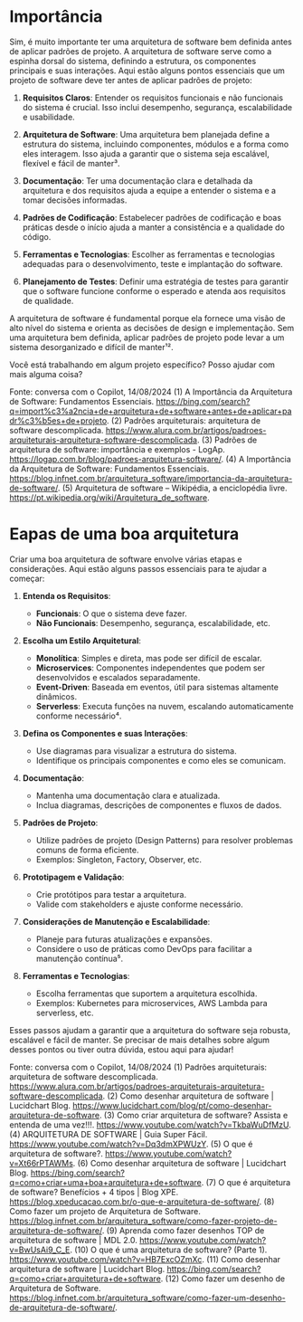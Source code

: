# Importância

Sim, é muito importante ter uma arquitetura de software bem definida antes de aplicar padrões de projeto. A arquitetura de software serve como a espinha dorsal do sistema, definindo a estrutura, os componentes principais e suas interações. Aqui estão alguns pontos essenciais que um projeto de software deve ter antes de aplicar padrões de projeto:

1. **Requisitos Claros**: Entender os requisitos funcionais e não funcionais do sistema é crucial. Isso inclui desempenho, segurança, escalabilidade e usabilidade.

2. **Arquitetura de Software**: Uma arquitetura bem planejada define a estrutura do sistema, incluindo componentes, módulos e a forma como eles interagem. Isso ajuda a garantir que o sistema seja escalável, flexível e fácil de manter³.

3. **Documentação**: Ter uma documentação clara e detalhada da arquitetura e dos requisitos ajuda a equipe a entender o sistema e a tomar decisões informadas.

4. **Padrões de Codificação**: Estabelecer padrões de codificação e boas práticas desde o início ajuda a manter a consistência e a qualidade do código.

5. **Ferramentas e Tecnologias**: Escolher as ferramentas e tecnologias adequadas para o desenvolvimento, teste e implantação do software.

6. **Planejamento de Testes**: Definir uma estratégia de testes para garantir que o software funcione conforme o esperado e atenda aos requisitos de qualidade.

A arquitetura de software é fundamental porque ela fornece uma visão de alto nível do sistema e orienta as decisões de design e implementação. Sem uma arquitetura bem definida, aplicar padrões de projeto pode levar a um sistema desorganizado e difícil de manter¹².

Você está trabalhando em algum projeto específico? Posso ajudar com mais alguma coisa?

Fonte: conversa com o Copilot, 14/08/2024
(1) A Importância da Arquitetura de Software: Fundamentos Essenciais. https://bing.com/search?q=import%c3%a2ncia+de+arquitetura+de+software+antes+de+aplicar+padr%c3%b5es+de+projeto.
(2) Padrões arquiteturais: arquitetura de software descomplicada. https://www.alura.com.br/artigos/padroes-arquiteturais-arquitetura-software-descomplicada.
(3) Padrões de arquitetura de software: importância e exemplos - LogAp. https://logap.com.br/blog/padroes-arquitetura-software/.
(4) A Importância da Arquitetura de Software: Fundamentos Essenciais. https://blog.infnet.com.br/arquitetura_software/importancia-da-arquitetura-de-software/.
(5) Arquitetura de software – Wikipédia, a enciclopédia livre. https://pt.wikipedia.org/wiki/Arquitetura_de_software.


# Eapas de uma boa arquitetura

Criar uma boa arquitetura de software envolve várias etapas e considerações. Aqui estão alguns passos essenciais para te ajudar a começar:

1. **Entenda os Requisitos**:
   - **Funcionais**: O que o sistema deve fazer.
   - **Não Funcionais**: Desempenho, segurança, escalabilidade, etc.

2. **Escolha um Estilo Arquitetural**:
   - **Monolítica**: Simples e direta, mas pode ser difícil de escalar.
   - **Microservices**: Componentes independentes que podem ser desenvolvidos e escalados separadamente.
   - **Event-Driven**: Baseada em eventos, útil para sistemas altamente dinâmicos.
   - **Serverless**: Executa funções na nuvem, escalando automaticamente conforme necessário⁴.

3. **Defina os Componentes e suas Interações**:
   - Use diagramas para visualizar a estrutura do sistema.
   - Identifique os principais componentes e como eles se comunicam.

4. **Documentação**:
   - Mantenha uma documentação clara e atualizada.
   - Inclua diagramas, descrições de componentes e fluxos de dados.

5. **Padrões de Projeto**:
   - Utilize padrões de projeto (Design Patterns) para resolver problemas comuns de forma eficiente.
   - Exemplos: Singleton, Factory, Observer, etc.

6. **Prototipagem e Validação**:
   - Crie protótipos para testar a arquitetura.
   - Valide com stakeholders e ajuste conforme necessário.

7. **Considerações de Manutenção e Escalabilidade**:
   - Planeje para futuras atualizações e expansões.
   - Considere o uso de práticas como DevOps para facilitar a manutenção contínua⁵.

8. **Ferramentas e Tecnologias**:
   - Escolha ferramentas que suportem a arquitetura escolhida.
   - Exemplos: Kubernetes para microservices, AWS Lambda para serverless, etc.

Esses passos ajudam a garantir que a arquitetura do software seja robusta, escalável e fácil de manter. Se precisar de mais detalhes sobre algum desses pontos ou tiver outra dúvida, estou aqui para ajudar!

Fonte: conversa com o Copilot, 14/08/2024
(1) Padrões arquiteturais: arquitetura de software descomplicada. https://www.alura.com.br/artigos/padroes-arquiteturais-arquitetura-software-descomplicada.
(2) Como desenhar arquitetura de software | Lucidchart Blog. https://www.lucidchart.com/blog/pt/como-desenhar-arquitetura-de-software.
(3) Como criar arquitetura de software? Assista e entenda de uma vez!!!. https://www.youtube.com/watch?v=TkbaWuDfMzU.
(4) ARQUITETURA DE SOFTWARE | Guia Super Fácil. https://www.youtube.com/watch?v=Dq3dmXPWUzY.
(5) O que é arquitetura de software?. https://www.youtube.com/watch?v=Xt66rPTAWMs.
(6) Como desenhar arquitetura de software | Lucidchart Blog. https://bing.com/search?q=como+criar+uma+boa+arquitetura+de+software.
(7) O que é arquitetura de software? Benefícios + 4 tipos | Blog XPE. https://blog.xpeducacao.com.br/o-que-e-arquitetura-de-software/.
(8) Como fazer um projeto de Arquitetura de Software. https://blog.infnet.com.br/arquitetura_software/como-fazer-projeto-de-arquitetura-de-software/.
(9) Aprenda como fazer desenhos TOP de arquitetura de software | MDL 2.0. https://www.youtube.com/watch?v=BwUsAi9_C_E.
(10) O que é uma arquitetura de software? (Parte 1). https://www.youtube.com/watch?v=HB7ExcOZmXc.
(11) Como desenhar arquitetura de software | Lucidchart Blog. https://bing.com/search?q=como+criar+arquitetura+de+software.
(12) Como fazer um desenho de Arquitetura de Software. https://blog.infnet.com.br/arquitetura_software/como-fazer-um-desenho-de-arquitetura-de-software/.
